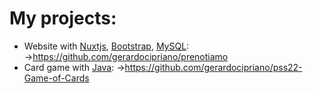 # My projects:
* Website with <a href="https://nuxt.com/blog/v3">Nuxtjs</a>, <a href="https://getbootstrap.com/">Bootstrap</a>, <a href="https://www.mysql.com/it/">MySQL</a>: &#8594;https://github.com/gerardocipriano/prenotiamo
* Card game with <a href="https://www.java.com/it/">Java</a>: &#8594;https://github.com/gerardocipriano/pss22-Game-of-Cards
